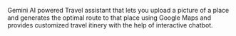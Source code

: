 Gemini AI powered Travel assistant that lets you upload a picture of a place and generates the optimal route to that place using Google Maps and provides customized travel itinery with the help of interactive chatbot.

